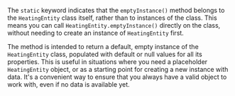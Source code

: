 The `static` keyword indicates that the `emptyInstance()` method belongs to the `HeatingEntity` class itself, rather than to instances of the class. This means you can call `HeatingEntity.emptyInstance()` directly on the class, without needing to create an instance of `HeatingEntity` first.

The method is intended to return a default, empty instance of the `HeatingEntity` class, populated with default or null values for all its properties. This is useful in situations where you need a placeholder `HeatingEntity` object, or as a starting point for creating a new instance with data. It's a convenient way to ensure that you always have a valid object to work with, even if no data is available yet.